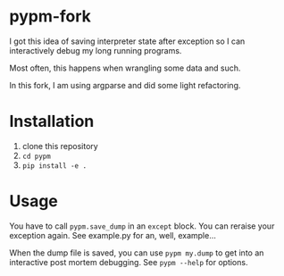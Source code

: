 # pypm-fork
I got this idea of saving interpreter state after exception
so I can interactively debug my long running programs.

Most often, this happens when wrangling some data and such.

In this fork, I am using argparse and did some light refactoring.

# Installation
1. clone this repository
2. `cd pypm`
3. `pip install -e .`

# Usage
You have to call `pypm.save_dump` in an `except` block. 
You can reraise your exception again. See example.py for
an, well, example...

When the dump file is saved, you can use `pypm my.dump`
to get into an interactive post mortem debugging. See
`pypm --help` for options.

